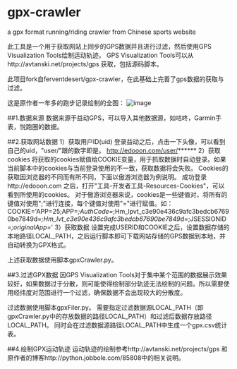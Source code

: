 # gpx-crawler
a gpx format running/riding crawler from Chinese sports website

此工具是一个用于获取网站上同步的GPS数据并且进行过滤，然后使用GPS Visualization Tools绘制运动轨迹。
GPS Visualization Tools可以从http://avtanski.net/projects/gps 获取，包括源码脚本。

此项目fork自ferventdesert/gpx-crawler，在此基础上完善了gps数据的获取与过滤。

这是原作者一年多的跑步记录绘制的全图：
![image](https://github.com/ferventdesert/gpx-crawler/blob/master/img/final2.png)

##1.数据来源
数据来源于益动GPS，可以导入其他数据源，如咕咚，Garmin手表，悦跑圈的数据。


##2.获取网站数据
1）获取用户ID(uid)
登录益动之后，点击一下头像，可以看到自己的uid，"user/"跟的数字即是。
http://edooon.com/user/******
2）获取cookies
将获取的cookies赋值给COOKIE变量，用于抓取数据时自动登录。如果当前脚本中的cookies与当前登录使用的不一致，获取数据将会失败。
Cookies的获取因浏览器的不同而有所不同，下面以傲游浏览器为例说明。
成功登录http://edooon.com 之后，打开"工具-开发者工具-Resources-Cookies"，可以看到所使用的cookies。
对于傲游浏览器来说，cookies是一些键值对，将所有的键值对使用";"进行连接，每个键值对使用"="进行赋值。如：
COOKIE='APP=25;APP=*;AuthCode=*;Hm_lpvt_c3e90e436c9afc3bedcb67690be7849d=*;Hm_lvt_c3e90e436c9afc3bedcb67690be7849d=*;JSESSIONID=*;originalApp=*'
3）获取数据
设置完成USERID和COOKIE之后，设置数据存储的本地路径LOCAL_PATH，之后运行脚本即可下载网站存储的GPS数据到本地，并自动转换为GPX格式。

上述获取数据使用脚本gpxCrawler.py。


##3.过滤GPX数据
因GPS Visualization Tools对于集中某个范围的数据展示效果较好，如果数据过于分散，则可能使得绘制部分轨迹无法绘制的问题。所以需要使用经纬度对范围进行一个过滤，确保数据不会出现较大的分散度。

过滤数据使用脚本gpxFiler.py。
需要指定过滤数据源LOCAL_PATH（即gpxCrawler.py中的存放数据的路径LOCAL_PATH）和过滤后数据存放路径LOCAL_PATH。
同时会在过滤数据源路径LOCAL_PATH中生成一个gpx.csv统计表。


##4.绘制GPX运动轨迹
运动轨迹的绘制参考http://avtanski.net/projects/gps 和原作者的博客http://python.jobbole.com/85808中的相关说明。

